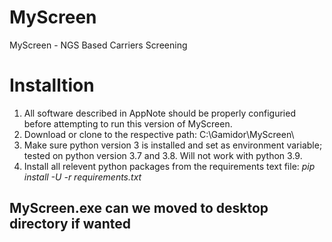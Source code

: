 # MyScreen
MyScreen - NGS Based Carriers Screening

# Installtion
1. All software described in AppNote should be properly configuried before attempting to run this version of MyScreen.
2. Download or clone to the respective path: C:\Gamidor\MyScreen\
3. Make sure python version 3 is installed and set as environment variable; tested on python version 3.7 and 3.8. Will not work with python 3.9.
4. Install all relevent python packages from the requirements text file:
*pip install -U -r requirements.txt*

## MyScreen.exe can we moved to desktop directory if wanted
